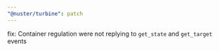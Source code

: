 ```yaml
---
"@nuster/turbine": patch
---
```


fix: Container regulation were not replying to `get_state` and `get_target` events
